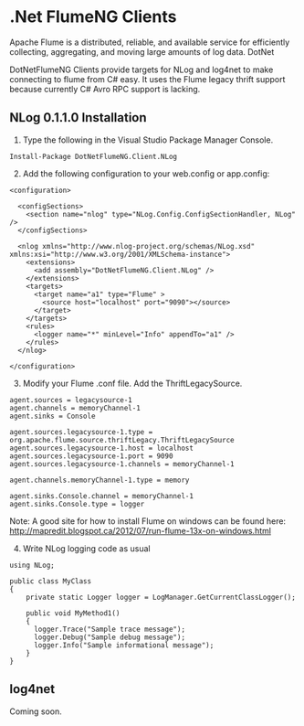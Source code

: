 # .Net FlumeNG Clients

Apache Flume is a distributed, reliable, and available service for efficiently collecting, aggregating, and moving large amounts of log data. DotNet

DotNetFlumeNG Clients provide targets for NLog and log4net to make connecting to flume from C# easy. It uses the Flume legacy thrift support because currently C# Avro RPC support is lacking.

## NLog 0.1.1.0 Installation

1. Type the following in the Visual Studio Package Manager Console.

```
Install-Package DotNetFlumeNG.Client.NLog
```

2. Add the following configuration to your web.config or app.config:

```
<configuration>
  
  <configSections>
    <section name="nlog" type="NLog.Config.ConfigSectionHandler, NLog" />
  </configSections>

  <nlog xmlns="http://www.nlog-project.org/schemas/NLog.xsd" xmlns:xsi="http://www.w3.org/2001/XMLSchema-instance">
    <extensions>
      <add assembly="DotNetFlumeNG.Client.NLog" />
    </extensions>
    <targets>
      <target name="a1" type="Flume" >
        <source host="localhost" port="9090"></source>
      </target>
    </targets>
    <rules>
      <logger name="*" minLevel="Info" appendTo="a1" />
    </rules>
  </nlog>

</configuration>
```

3. Modify your Flume .conf file. Add the ThriftLegacySource.

```
agent.sources = legacysource-1
agent.channels = memoryChannel-1
agent.sinks = Console

agent.sources.legacysource-1.type = org.apache.flume.source.thriftLegacy.ThriftLegacySource
agent.sources.legacysource-1.host = localhost
agent.sources.legacysource-1.port = 9090
agent.sources.legacysource-1.channels = memoryChannel-1

agent.channels.memoryChannel-1.type = memory

agent.sinks.Console.channel = memoryChannel-1
agent.sinks.Console.type = logger
```

Note: A good site for how to install Flume on windows can be found here: 
http://mapredit.blogspot.ca/2012/07/run-flume-13x-on-windows.html

4. Write NLog logging code as usual

```
using NLog;
 
public class MyClass
{
	private static Logger logger = LogManager.GetCurrentClassLogger();
 
	public void MyMethod1()
	{
      logger.Trace("Sample trace message");
      logger.Debug("Sample debug message");
      logger.Info("Sample informational message");
	}
}
```

## log4net

Coming soon.